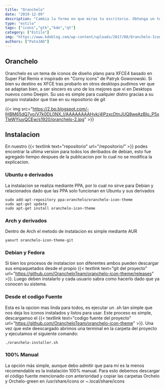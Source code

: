 ```yaml
---
title: "Oranchelo"
date: "2019-12-09"
description: "Cambia la forma en que miras tu escritorio. Obtenga un tema de iconos cuidadosamente diseñado, brillante y limpio para Gnome Desktop."
type: "estilo"
tags: ["icons","gtk","kde","qt"]
category: ["Estilo"]
img: "https://www.kdeblog.com/wp-content/uploads/2017/08/Oranchelo-Icon-Theme_crop.jpg"
authors: ["PatoJAD"]
---
```


## Oranchelo



Oranchelo es un tema de iconos de diseño plano para XFCE4 basado en Super Flat Remix e inspirado en "Corny icons" de Patryk Goworowski. Si bien su destino es XFCE tras probarlo en otros desktops pudimos ver que se adaptan bien, a ser sincero es uno de los mejores que vi en Desktops nuevos como Deepin. Su uso es simple para cualquier distro gracias a su propio instalador que trae en su repositorio de git


{{< img src="https://2.bp.blogspot.com/-IHBM65dQ7yo/V7k0DL0NX_I/AAAAAAAAHvk/4lPzxcDtnJUQ8weAzBIo_P5xTIeWYiuyQCEw/s1920/oranchelo-2.jpg" >}}




## Instalacion




En nuestro {{< textlink text="repositorio" url="/repositorio/" >}} podes encontrar la ultima version para todos los deribados de debian, esto fue agregado tiempo despues de la publicacion por lo cual no se modifica la explicacion.

### Ubuntu o derivados



La instalacion se realiza mediante PPA, por lo cual no sirve para Debian y relacionados dado que las PPA solo funcionan en Ubuntu y sus derivados



~~~
sudo add-apt-repository ppa:oranchelo/oranchelo-icon-theme
sudo apt-get update
sudo apt-get install oranchelo-icon-theme
~~~




### Arch y derivados



Dentro de Arch el metodo de instalacion es simple mediante AUR



~~~
yaourt oranchelo-icon-theme-git
~~~




### Debian y Fedora



Si bien los procesos de instalacion son diferentes ambos pueden descargar sus empaquetados desde el propio {{< textlink text="git del proyecto" url="https://github.com/OrancheloTeam/oranchelo-icon-theme/releases" >}}. Luego deben instalarlo y cada usuario sabra como hacerlo dado que ya conocen su sistema.




### Desde el codigo Fuente



Esta es la opcion mas linda para todos, es ejecutar un .sh tan simple que nos deja los iconos instalados y listos para usar. Este proceso es simple, descargamso el {{< textlink text="codigo fuente del proyecto" url="https://github.com/OrancheloTeam/oranchelo-icon-theme" >}}. Una vez que este deescargado abrimos una terminal en la carpeta del proyecto y ejecutamos el siguiente comando:



~~~
./oranchelo-installer.sh
~~~




### 100% Manual



La opción más simple, aunque debo admitir que para mí es la menos recomendable es la instalación 100% manual. Para esto debemos descargar el código fuente mencionado con anterioridad y copiar las carpetas Orchelo y Orchelo-green en /usr/share/icons or ~.local/share/icons



